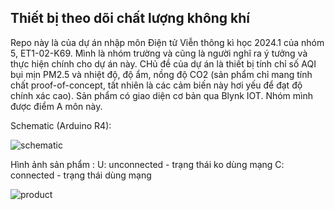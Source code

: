 ## Thiết bị theo dõi chất lượng không khí

Repo này là của dự án nhập môn Điện tử Viễn thông kì học 2024.1 của nhóm 5, ET1-02-K69. Mình là nhóm trường và cũng là người nghĩ ra ý tưởng và thực hiện chính cho dự án này. CHủ đề của dự án là thiết bị tính chỉ số AQI bụi mịn PM2.5 và nhiệt độ, độ ẩm, nồng độ CO2 (sản phẩm chỉ mang tính chất proof-of-concept, tất nhiên là các cảm biến này hơi yếu để đạt độ chính xác cao). Sản phẩm có giao diện cơ bản qua Blynk IOT. Nhóm mình được điểm A môn này.

Schematic (Arduino R4): 

![schematic](./img/schematic.jpg)

Hình ảnh sản phẩm :
U: unconnected - trạng thái ko dùng mạng
C: connected - trạng thái dùng mạng

![product](./img/air_quality.jpg)